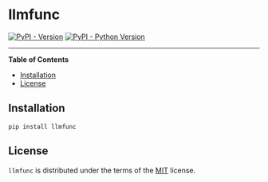 # llmfunc

[![PyPI - Version](https://img.shields.io/pypi/v/llmfunc.svg)](https://pypi.org/project/llmfunc)
[![PyPI - Python Version](https://img.shields.io/pypi/pyversions/llmfunc.svg)](https://pypi.org/project/llmfunc)

-----

**Table of Contents**

- [Installation](#installation)
- [License](#license)

## Installation

```console
pip install llmfunc
```

## License

`llmfunc` is distributed under the terms of the [MIT](https://spdx.org/licenses/MIT.html) license.
